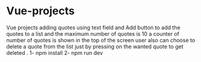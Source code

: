 # Vue-projects
Vue projects
adding quotes using text field and Add button to add the quotes to a list and the maximum number of quotes is 10 a counter of number of quotes is shown in the top of the screen user also can choose to delete a quote from the list just by pressing on the wanted quote to get deleted .
1- npm install
2- npm run dev
